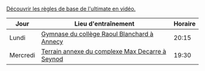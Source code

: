 [Découvrir les règles de base de l'ultimate en vidéo.](https://www.youtube.com/watch?v=6WcBqjnqbac)

| Jour     | Lieu d'entraînement                                                                          |Horaire|
|----------|----------------------------------------------------------------------------------------------|-------|
| Lundi    | [Gymnase du collège Raoul Blanchard à Annecy](https://maps.app.goo.gl/pExufx2AEYzH2oVN6)     |20:15|
| Mercredi | [Terrain annexe du complexe Max Decarre à Seynod](https://maps.app.goo.gl/6a3esDQsYpAZMHDC9) |19:30|